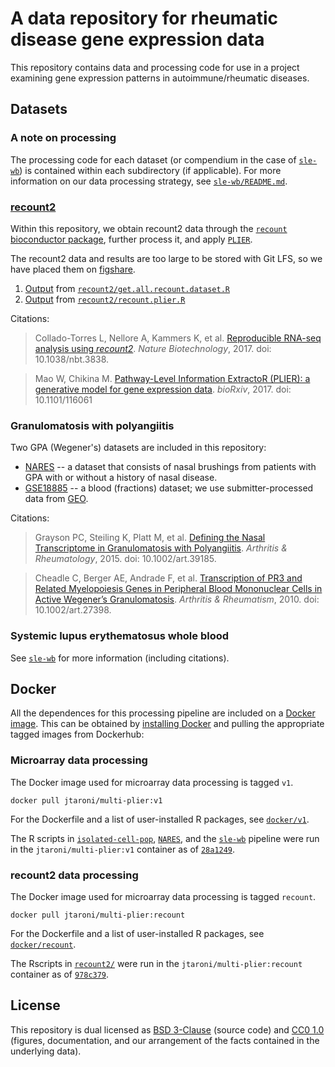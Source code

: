 # A data repository for rheumatic disease gene expression data

This repository contains data and processing code for use in a project examining gene expression patterns in autoimmune/rheumatic diseases. 

## Datasets

### A note on processing 

The processing code for each dataset (or compendium in the case of [`sle-wb`](https://github.com/greenelab/rheum-plier-data/tree/master/sle-wb)) is contained within each subdirectory (if applicable). 
For more information on our data processing strategy, see [`sle-wb/README.md`](https://github.com/greenelab/rheum-plier-data/blob/master/sle-wb/README.md).

### [recount2](https://jhubiostatistics.shinyapps.io/recount/)

Within this repository, we obtain recount2 data through the [`recount` bioconductor package](http://bioconductor.org/packages/release/bioc/html/recount.html), further process it, and apply [`PLIER`](https://github.com/wgmao/PLIER).

The recount2 data and results are too large to be stored with Git LFS, so we have placed them on [figshare](https://figshare.com/). 
1. [Output](https://doi.org/10.6084/m9.figshare.5716033.v1) from [`recount2/get.all.recount.dataset.R`](https://github.com/greenelab/rheum-plier-data/blob/ee962291521bbe88ae8b92fddddfb9e7ab3ee667/recount2/get.all.recount.dataset.R)
2. [Output](https://doi.org/10.6084/m9.figshare.5712124.v3) from [`recount2/recount.plier.R`](https://github.com/greenelab/rheum-plier-data/blob/ee962291521bbe88ae8b92fddddfb9e7ab3ee667/recount2/recount.plier.R)

Citations:

> Collado-Torres L, Nellore A, Kammers K, et al. [Reproducible RNA-seq analysis using _recount2_](https://http://doi.org/10.1038/nbt.3838). _Nature Biotechnology_, 2017. doi: 10.1038/nbt.3838. 

> Mao W, Chikina M. [Pathway-Level Information ExtractoR (PLIER): a generative model for gene expression data](http://dx.doi.org/10.1101/116061). _bioRxiv_, 2017. doi: 10.1101/116061

### Granulomatosis with polyangiitis

Two GPA (Wegener's) datasets are included in this repository:

* [NARES](https://github.com/greenelab/rheum-plier-data/tree/master/NARES) -- a dataset that consists of nasal brushings from patients with GPA with or without a history of nasal disease.
* [GSE18885](https://github.com/greenelab/rheum-plier-data/tree/master/gpa-blood) -- a blood (fractions) dataset; we use submitter-processed data from [GEO](https://www.ncbi.nlm.nih.gov/geo/).

Citations:

> Grayson PC, Steiling K, Platt M, et al. [Defining the Nasal Transcriptome in Granulomatosis with Polyangiitis](https://dx.doi.org/10.100art.39185). _Arthritis & Rheumatology_, 2015. doi: 10.1002/art.39185.

> Cheadle C, Berger AE, Andrade F, et al. [Transcription of PR3 and Related Myelopoiesis Genes in Peripheral Blood Mononuclear Cells in Active Wegener’s Granulomatosis](https://dx.doi.org/10.1002/art.27398). _Arthritis & Rheumatism_, 2010. doi: 10.1002/art.27398.

### Systemic lupus erythematosus whole blood

See [`sle-wb`](https://github.com/greenelab/rheum-plier-data/tree/master/sle-wb) for more information (including citations).

## Docker

All the dependences for this processing pipeline are included on a [Docker image](https://hub.docker.com/r/jtaroni/multi-plier/). 
This can be obtained by [installing Docker](https://docs.docker.com/install/) and pulling the appropriate tagged images from Dockerhub:

### Microarray data processing

The Docker image used for microarray data processing is tagged `v1`.

```
docker pull jtaroni/multi-plier:v1
```

For the Dockerfile and a list of user-installed R packages, see [`docker/v1`](https://github.com/greenelab/rheum-plier-data/tree/master/docker/v1).

The R scripts in [`isolated-cell-pop`](https://github.com/greenelab/rheum-plier-data/blob/28a124949234ab65e7d7f01cf88431702f958205/isolated-cell-pop/process_E-MTAB-2452.R), [`NARES`](https://github.com/greenelab/rheum-plier-data/blob/28a124949234ab65e7d7f01cf88431702f958205/NARES/process_NARES.R), and the [`sle-wb`](https://github.com/greenelab/rheum-plier-data/tree/28a124949234ab65e7d7f01cf88431702f958205/sle-wb) pipeline were run in the `jtaroni/multi-plier:v1` container as of [`28a1249`](https://github.com/greenelab/rheum-plier-data/commit/28a124949234ab65e7d7f01cf88431702f958205).

### recount2 data processing

The Docker image used for microarray data processing is tagged `recount`.

```
docker pull jtaroni/multi-plier:recount
```

For the Dockerfile and a list of user-installed R packages, see [`docker/recount`](https://github.com/greenelab/rheum-plier-data/tree/978c37938383ff7adcadacfcbc35931ce5e62b17/docker/recount).

The Rscripts in [`recount2/`](https://github.com/greenelab/rheum-plier-data/tree/978c37938383ff7adcadacfcbc35931ce5e62b17/recount2) were run in the `jtaroni/multi-plier:recount` container as of [`978c379`](https://github.com/greenelab/rheum-plier-data/commit/978c37938383ff7adcadacfcbc35931ce5e62b17).

## License 

This repository is dual licensed as [BSD 3-Clause](https://github.com/greenelab/rheum-plier-data/blob/master/LICENSE_BSD-3.md) (source code) and [CC0 1.0](https://github.com/greenelab/rheum-plier-data/blob/master/LICENSE_CC0.md) (figures, documentation, and our arrangement of the facts contained in the underlying data).

